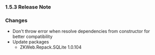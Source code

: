 ﻿### 1.5.3 Release Note

### Changes

- Don't throw error when resolve dependencies from constructor for better compatibility
- Update packages
	- ZKWeb.Repack.SQLite 1.0.104
